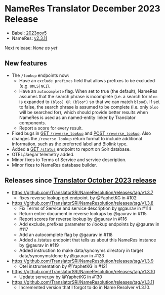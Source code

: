 # NameRes Translator December 2023 Release

- Babel: [2023nov5](https://stars.renci.org/var/babel_outputs/2023nov5/)
- NameRes: [v2.3.11](https://github.com/TranslatorSRI/NameResolution/releases/tag/v1.3.11)

Next release: _None as yet_

## New features
* The `/lookup` endpoints now:
  * Have an `exclude_prefixes` field that allows prefixes to be excluded (e.g. `UMLS|NCI`).
  * Have an `autocomplete` flag. When set to true (the default), NameRes assumes that the search phrase is incomplete
    (i.e. a search for `bloo` is expanded to `(bloo) OR (bloo*)` so that we can match `blood`). If set to false, the
    search phrase is assumed to be complete (i.e. only `bloo` will be searched for), which should provide better results
    when NameRes is used as an named-entity linker by Translator components.
  * Report a score for every result.
* Fixed bugs in [GET `/reverse_lookup`](https://name-lookup.test.transltr.io/docs#/lookup/lookup_names_get_reverse_lookup_get)
  and [POST `/reverse_lookup`](https://name-lookup.test.transltr.io/docs#/lookup/lookup_names_post_reverse_lookup_post).
  Also changes the `/reverse_lookup` return format to include additional information, such as the preferred label and Biolink type.
* Added a [GET `/status`](https://name-lookup.test.transltr.io/docs#/default/status_get_status_get) endpoint to
  report on Solr database.
* OTEL/Jaegar telemetry added.
* Minor fixes to Terms of Service and service description.
* Minor fixes to NameRes database builder.

## Releases since [Translator October 2023 release](TranslatorOctober2023.md)

* https://github.com/TranslatorSRI/NameResolution/releases/tag/v1.3.7
  * fixes reverse lookup get endpoint. by @YaphetKG in #102
* https://github.com/TranslatorSRI/NameResolution/releases/tag/v1.3.8
  * Fix Terms of Service and service description by @gaurav in #114
  * Return entire document in reverse lookups by @gaurav in #115
  * Report scores for reverse lookup by @gaurav in #116
  * Add exclude_prefixes parameter to /lookup endpoints by @gaurav in #117
  * Add an autocomplete flag by @gaurav in #118
  * Added a /status endpoint that tells us about this NameRes instance by @gaurav in #119
  * Added instruction to make data/synonyms directory in target data/synonyms/done by @gaurav in #123
* https://github.com/TranslatorSRI/NameResolution/releases/tag/v1.3.9
  * Otel instrumentation by @YaphetKG in #121
* https://github.com/TranslatorSRI/NameResolution/releases/tag/v1.3.10
  * Update server.py by @YaphetKG in #130
* https://github.com/TranslatorSRI/NameResolution/releases/tag/v1.3.11
  * Incremented version that I forgot to do in Name Resolver v1.3.10.
